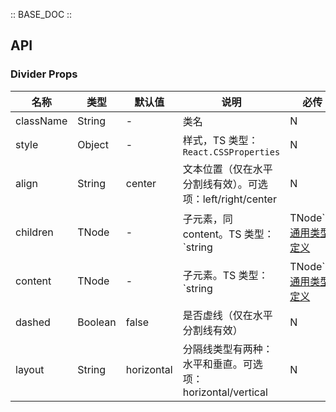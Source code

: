 :: BASE_DOC ::

## API
### Divider Props

名称 | 类型 | 默认值 | 说明 | 必传
-- | -- | -- | -- | --
className | String | - | 类名 | N
style | Object | - | 样式，TS 类型：`React.CSSProperties` | N
align | String | center | 文本位置（仅在水平分割线有效）。可选项：left/right/center | N
children | TNode | - | 子元素，同 content。TS 类型：`string | TNode`。[通用类型定义](https://github.com/Tencent/tdesign-react/blob/develop/src/common.ts) | N
content | TNode | - | 子元素。TS 类型：`string | TNode`。[通用类型定义](https://github.com/Tencent/tdesign-react/blob/develop/src/common.ts) | N
dashed | Boolean | false | 是否虚线（仅在水平分割线有效） | N
layout | String | horizontal | 分隔线类型有两种：水平和垂直。可选项：horizontal/vertical | N
